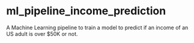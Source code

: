# ml_pipeline_income_prediction
A Machine Learning pipeline to train a model to predict if an income of an US adult is over $50K or not.
